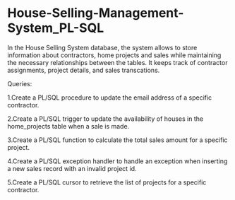 # House-Selling-Management-System_PL-SQL

In the House Selling System database, the system allows to store information about contractors, home projects and sales while maintaining the necessary relationships between the tables. It keeps track of contractor assignments, project details, and sales transcations. 

Queries: 

1.Create a PL/SQL procedure to update the email address of a specific contractor. 

2.Create a PL/SQL trigger to update the availability of houses in the home_projects table when a sale is made. 

3.Create a PL/SQL function to calculate the total sales amount for a specific project. 

4.Create a PL/SQL exception handler to handle an exception when inserting a new sales record with an invalid project id. 

5.Create a PL/SQL cursor to retrieve the list of projects for a specific contractor. 
